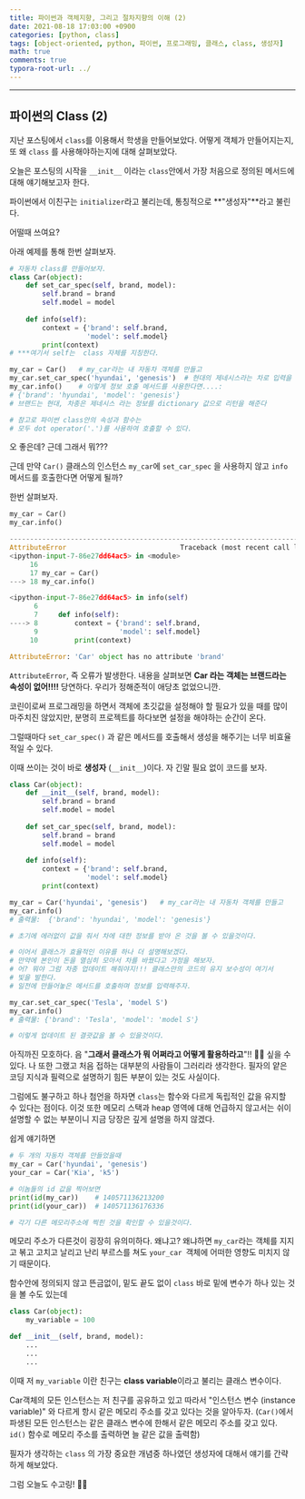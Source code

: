 ```yaml
---
title: 파이썬과 객체지향, 그리고 절차지향의 이해 (2)
date: 2021-08-18 17:03:00 +0900
categories: [python, class]
tags: [object-oriented, python, 파이썬, 프로그래밍, 클래스, class, 생성자] 
math: true
comments: true
typora-root-url: ../
---
```


---

## 파이썬의 Class (2)

지난 포스팅에서 `class`를 이용해서 학생을 만들어보았다. 어떻게 객체가 만들어지는지, 또 왜 `class` 를 사용해야하는지에 대해 살펴보았다.

오늘은 포스팅의 시작을 `__init__` 이라는 `class`안에서 가장 처음으로 정의된 메서드에 대해 얘기해보고자 한다.

파이썬에서 이친구는 `initializer`라고 불리는데, 통칭적으로 **"생성자"**라고 불린다. 

어떨때 쓰여요?  

아래 예제를 통해 한번 살펴보자.

```python
# 자동차 class를 만들어보자.
class Car(object):
    def set_car_spec(self, brand, model):
        self.brand = brand
        self.model = model
        
    def info(self):
        context = {'brand': self.brand,
                   'model': self.model}
        print(context)
# ***여기서 self는  class 자체를 지칭한다.         

my_car = Car()   # my_car라는 내 자동차 객체를 만들고
my_car.set_car_spec('hyundai', 'genesis')  # 현대의 제네시스라는 차로 입력을 해주자.
my_car.info()    # 이렇게 정보 호출 메서드를 사용한다면....:
# {'brand': 'hyundai', 'model': 'genesis'}
# 브랜드는 현대, 차종은 제네시스 라는 정보를 dictionary 값으로 리턴을 해준다

# 참고로 파이썬 class안의 속성과 함수는 
# 모두 dot operator('.')를 사용하여 호출할 수 있다.
```

오 좋은데? 근데 그래서 뭐???

근데 만약 `Car()` 클래스의 인스턴스 `my_car`에  `set_car_spec` 을 사용하지 않고 `info` 메서드를 호출한다면 어떻게 될까?

한번 살펴보자.

```python
my_car = Car()
my_car.info()
```

```python
---------------------------------------------------------------------------
AttributeError                            Traceback (most recent call last)
<ipython-input-7-86e27dd64ac5> in <module>
     16 
     17 my_car = Car()
---> 18 my_car.info()

<ipython-input-7-86e27dd64ac5> in info(self)
      6 
      7     def info(self):
----> 8         context = {'brand': self.brand,
      9                    'model': self.model}
     10         print(context)

AttributeError: 'Car' object has no attribute 'brand'
```

`AttributeError`, 즉 오류가 발생한다. 내용을 살펴보면 **Car 라는 객체는 브랜드라는 속성이 없어!!!!**  당연하다. 우리가 정해준적이 애당초 없었으니깐.

코린이로써 프로그래밍을 하면서 객체에 초깃값을 설정해야 할 필요가 있을 때를 많이 마주치진 않았지만, 분명히 프로젝트를 하다보면 설정을 해야하는 순간이 온다. 

그럴때마다 `set_car_spec()` 과 같은 메서드를 호출해서 생성을 해주기는 너무 비효율적일 수 있다.

이때 쓰이는 것이 바로 **생성자** (`__init__`)이다. 자 긴말 필요 없이 코드를 보자.

```python
class Car(object):
    def __init__(self, brand, model):
        self.brand = brand   
        self.model = model
  
    def set_car_spec(self, brand, model):
        self.brand = brand
        self.model = model
        
    def info(self):
        context = {'brand': self.brand,
                   'model': self.model}
        print(context)

my_car = Car('hyundai', 'genesis')   # my_car라는 내 자동차 객체를 만들고
my_car.info()   
# 출력물:  {'brand': 'hyundai', 'model': 'genesis'}

# 초기에 에러없이 값을 줘서 차에 대한 정보를 받아 온 것을 볼 수 있을것이다.

# 이어서 클래스가 효율적인 이유를 하나 더 설명해보겠다.
# 만약에 본인이 돈을 열심히 모아서 차를 바꿨다고 가정을 해보자.
# 어? 뭐야 그럼 차종 업데이트 해줘야지!!! 클래스만의 코드의 유지 보수성이 여기서 
# 빛을 발한다. 
# 일전에 만들어놓은 메서드를 호출하며 정보를 입력해주자.

my_car.set_car_spec('Tesla', 'model S')
my_car.info()
# 출력물: {'brand': 'Tesla', 'model': 'model S'}

# 이렇게 업데이트 된 결괏값을 볼 수 있을것이다.
```

아직까진 모호하다. 음 "**그래서 클래스가 뭐 어쩌라고 어떻게 활용하라고**"!! 🤷‍♂️  싶을 수 있다. 나 또한 그랬고 처음 접하는 대부분의 사람들이 그러리라 생각한다.  필자의 얕은 코딩 지식과 필력으로 설명하기 힘든 부분이 있는 것도 사실이다. 

그럼에도 불구하고 하나 첨언을 하자면 `class`는 함수와 다르게 독립적인 값을 유지할 수 있다는 점이다. 이것 또한 메모리 스택과 heap 영역에 대해 언급하지 않고서는 쉬이 설명할 수 없는 부분이니 지금 당장은 깊게 설명을 하지 않겠다.  

쉽게 얘기하면 

```python
# 두 개의 자동차 객체를 만들었을때
my_car = Car('hyundai', 'genesis')
your_car = Car('Kia', 'k5') 

# 이놈들의 id 값을 찍어보면
print(id(my_car))    # 140571136213200
print(id(your_car))  # 140571136176336   

# 각기 다른 메모리주소에 찍힌 것을 확인할 수 있을것이다.
```

 메모리 주소가 다른것이 굉장히 유의미하다. 왜냐고? 왜냐하면 `my_car`라는 객체를 지지고 볶고 고치고 날리고 난리 부르스를 쳐도 `your_car `객체에 어떠한 영향도 미치지 않기 때문이다.

함수안에 정의되지 않고 뜬금없이, 밑도 끝도 없이 `class` 바로 밑에 변수가 하나 있는 것을 볼 수도 있는데

```python
class Car(object):
    my_variable = 100

def __init__(self, brand, model):
    ...
    ...
    ...
```

이때 저 `my_variable` 이란 친구는 **class variable**이라고 불리는 클래스 변수이다.

Car객체의 모든 인스턴스는 저 친구를 공유하고 있고 따라서 "인스턴스 변수 (instance variable)" 와 다르게 항시 같은 메모리 주소를 갖고 있다는 것을 알아두자.  (`Car()`에서 파생된 모든 인스턴스는 같은 클래스 변수에 한해서 같은 메모리 주소를 갖고 있다. `id()` 함수로 메모리 주소를 출력하면 늘 같은 값을 출력함)

필자가 생각하는 `class` 의 가장 중요한 개념중 하나였던 생성자에 대해서 얘기를 간략하게 해보았다.

그럼 오늘도 수고링! 🙋‍♂️ 
